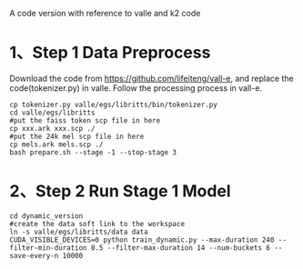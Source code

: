 A code version with reference to valle and k2 code

# 1、Step 1 Data Preprocess

Download the code from https://github.com/lifeiteng/vall-e, and replace the code(tokenizer.py) in valle.
Follow the processing process in vall-e.

```
cp tokenizer.py valle/egs/libritts/bin/tokenizer.py
cd valle/egs/libritts
#put the faiss token scp file in here
cp xxx.ark xxx.scp ./
#put the 24k mel scp file in here
cp mels.ark mels.scp ./
bash prepare.sh --stage -1 --stop-stage 3
```

# 2、Step 2 Run Stage 1 Model

```
cd dynamic_version
#create the data soft link to the workspace
ln -s valle/egs/libritts/data data
CUDA_VISIBLE_DEVICES=0 python train_dynamic.py --max-duration 240 --filter-min-duration 0.5 --filter-max-duration 14 --num-buckets 6 --save-every-n 10000
```
